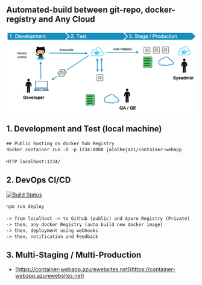 ## Automated-build between git-repo, docker-registry and Any Cloud 

<img   src="https://raw.githubusercontent.com/Jalalhejazi/container-webapp/master/public/ci-cd-workflow.png" alt="ci cd"/></img>


## 1. Development and Test (local machine)

```
## Public hosting on docker hub Registry 
docker container run -d -p 1234:8080 jalalhejazi/container-webapp

HTTP localhost:1234/
```


## 2. DevOps CI/CD 

[![Build Status](https://dev.azure.com/superusers-kursus/container-webapp/_apis/build/status/Jalalhejazi.container-webapp?branchName=master)](https://dev.azure.com/superusers-kursus/container-webapp/_build/latest?definitionId=117&branchName=master)

```
npm run deploy

-> from localhost -> to Github (public) and Azure Registry (Private)
-> then, any docker Registry (auto build new docker image) 
-> then, deployment using webhooks
-> then, notification and Feedback 

```

## 3. Multi-Staging / Multi-Production 

- [https://container-webapp.azurewebsites.net](https://container-webapp.azurewebsites.net)
